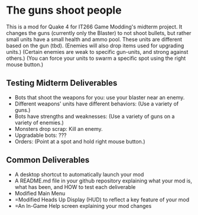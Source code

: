 # The guns shoot people

This is a mod for Quake 4 for IT266 Game Modding's midterm project.
It changes the guns (currently only the Blaster) to not shoot bullets, but rather small units have a small health and ammo pool.
These units are different based on the gun (tbd).
(Enemies will also drop items used for upgrading units.)
(Certain enemies are weak to specific gun-units, and strong against others.)
(You can force your units to swarm a specific spot using the right mouse button.)

## Testing Midterm Deliverables

* Bots that shoot the weapons for you: use your blaster near an enemy.
* Different weapons' units have different behaviors: (Use a variety of guns.)
* Bots have strengths and weaknesses: (Use a variety of guns on a variety of enemies.)
* Monsters drop scrap: Kill an enemy.
* Upgradable bots: ???
* Orders: (Point at a spot and hold right mouse button.)

## Common Deliverables
* A desktop shortcut to automatically launch your mod
* A README.md file in your github repository explaining what your mod is, what has been, and HOW to test each deliverable
* Modified Main Menu
* =Modified Heads Up Display (HUD) to reflect a key feature of your mod
* =An In-Game Help screen explaining your mod changes
